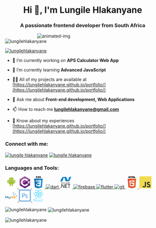
<h1 align="center">Hi 👋, I'm Lungile Hlakanyane</h1>
<h3 align="center">A passionate frontend developer from South Africa</h3>
<img align="right" width="400" src="https://media.tenor.com/GfSX-u7VGM4AAAAC/coding.gif" alt="animated-img" alt="animated-img">

<p align="left"> <img src="https://komarev.com/ghpvc/?username=lungilehlakanyane&label=Profile%20views&color=0e75b6&style=flat" alt="lungilehlakanyane" /> </p>

<p align="left"> <a href="https://github.com/ryo-ma/github-profile-trophy"><img src="https://github-profile-trophy.vercel.app/?username=lungilehlakanyane" alt="lungilehlakanyane" /></a> </p>

- 🔭 I’m currently working on **APS Calculator Web App**

- 🌱 I’m currently learning **Advanced JavaScript**

- 👨‍💻 All of my projects are available at [https://lungilehlakanyane.github.io/portfolio/](https://lungilehlakanyane.github.io/portfolio/)

- 💬 Ask me about **Front-end development, Web Applications**

- 📫 How to reach me **lungilehlakanyane@gmail.com**

- 📄 Know about my experiences [https://lungilehlakanyane.github.io/portfolio/](https://lungilehlakanyane.github.io/portfolio/)

<h3 align="left">Connect with me:</h3>
<p align="left">
<a href="https://linkedin.com/in/lungile hlakanyane" target="blank"><img align="center" src="https://raw.githubusercontent.com/rahuldkjain/github-profile-readme-generator/master/src/images/icons/Social/linked-in-alt.svg" alt="lungile hlakanyane" height="30" width="40" /></a>
<a href="https://fb.com/lungile hlakanyane" target="blank"><img align="center" src="https://raw.githubusercontent.com/rahuldkjain/github-profile-readme-generator/master/src/images/icons/Social/facebook.svg" alt="lungile hlakanyane" height="30" width="40" /></a>
</p>

<h3 align="left">Languages and Tools:</h3>
<p align="left"> <a href="https://developer.android.com" target="_blank" rel="noreferrer"> <img src="https://raw.githubusercontent.com/devicons/devicon/master/icons/android/android-original-wordmark.svg" alt="android" width="40" height="40"/> </a> <a href="https://www.w3schools.com/cs/" target="_blank" rel="noreferrer"> <img src="https://raw.githubusercontent.com/devicons/devicon/master/icons/csharp/csharp-original.svg" alt="csharp" width="40" height="40"/> </a> <a href="https://www.w3schools.com/css/" target="_blank" rel="noreferrer"> <img src="https://raw.githubusercontent.com/devicons/devicon/master/icons/css3/css3-original-wordmark.svg" alt="css3" width="40" height="40"/> </a> <a href="https://dart.dev" target="_blank" rel="noreferrer"> <img src="https://www.vectorlogo.zone/logos/dartlang/dartlang-icon.svg" alt="dart" width="40" height="40"/> </a> <a href="https://dotnet.microsoft.com/" target="_blank" rel="noreferrer"> <img src="https://raw.githubusercontent.com/devicons/devicon/master/icons/dot-net/dot-net-original-wordmark.svg" alt="dotnet" width="40" height="40"/> </a> <a href="https://firebase.google.com/" target="_blank" rel="noreferrer"> <img src="https://www.vectorlogo.zone/logos/firebase/firebase-icon.svg" alt="firebase" width="40" height="40"/> </a> <a href="https://flutter.dev" target="_blank" rel="noreferrer"> <img src="https://www.vectorlogo.zone/logos/flutterio/flutterio-icon.svg" alt="flutter" width="40" height="40"/> </a> <a href="https://git-scm.com/" target="_blank" rel="noreferrer"> <img src="https://www.vectorlogo.zone/logos/git-scm/git-scm-icon.svg" alt="git" width="40" height="40"/> </a> <a href="https://www.w3.org/html/" target="_blank" rel="noreferrer"> <img src="https://raw.githubusercontent.com/devicons/devicon/master/icons/html5/html5-original-wordmark.svg" alt="html5" width="40" height="40"/> </a> <a href="https://developer.mozilla.org/en-US/docs/Web/JavaScript" target="_blank" rel="noreferrer"> <img src="https://raw.githubusercontent.com/devicons/devicon/master/icons/javascript/javascript-original.svg" alt="javascript" width="40" height="40"/> </a> <a href="https://www.mysql.com/" target="_blank" rel="noreferrer"> <img src="https://raw.githubusercontent.com/devicons/devicon/master/icons/mysql/mysql-original-wordmark.svg" alt="mysql" width="40" height="40"/> </a> <a href="https://www.photoshop.com/en" target="_blank" rel="noreferrer"> <img src="https://raw.githubusercontent.com/devicons/devicon/master/icons/photoshop/photoshop-line.svg" alt="photoshop" width="40" height="40"/> </a> <a href="https://reactjs.org/" target="_blank" rel="noreferrer"> <img src="https://raw.githubusercontent.com/devicons/devicon/master/icons/react/react-original-wordmark.svg" alt="react" width="40" height="40"/> </a> </p>

<p><img align="left" src="https://github-readme-stats.vercel.app/api/top-langs?username=lungilehlakanyane&show_icons=true&locale=en&layout=compact" alt="lungilehlakanyane" /></p>

<p>&nbsp;<img align="center" src="https://github-readme-stats.vercel.app/api?username=lungilehlakanyane&show_icons=true&locale=en" alt="lungilehlakanyane" /></p>

<p><img align="center" src="https://github-readme-streak-stats.herokuapp.com/?user=lungilehlakanyane&" alt="lungilehlakanyane" /></p>
